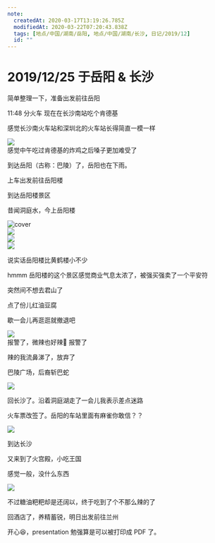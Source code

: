 ```yaml
---
note:
  createdAt: 2020-03-17T13:19:26.785Z
  modifiedAt: 2020-03-22T07:20:43.838Z
  tags: [地点/中国/湖南/岳阳, 地点/中国/湖南/长沙, 日记/2019/12]
  id: ""
---
```


# 2019/12/25 于岳阳 & 长沙

<!-- @timer "date":"Wed Dec 25 2019 09:18:17 GMT+0800 (CST) -->

简单整理一下，准备出发前往岳阳

<!-- @timer "date":"Wed Dec 25 2019 10:43:11 GMT+0800 (China Standard Time)","duration":"about 1 hour -->

11:48 分火车
现在在长沙南站吃个肯德基

<!-- @timer "date":"Wed Dec 25 2019 11:08:40 GMT+0800 (China Standard Time)","duration":"25 minutes -->

感觉长沙南火车站和深圳北的火车站长得简直一模一样

![](https://i.loli.net/2019/12/25/Uh5IT7WwHoO3k2q.jpg)  
感觉中午吃过肯德基的炸鸡之后嗓子更加难受了

<!-- @timer "date":"Wed Dec 25 2019 12:24:08 GMT+0800 (China Standard Time)","duration":"about 1 hour -->

到达岳阳（古称：巴陵）了，岳阳也在下雨。

<!-- @timer "date":"Wed Dec 25 2019 12:42:26 GMT+0800 (China Standard Time)","duration":"18 minutes -->

上车出发前往岳阳楼

<!-- @timer "date":"Wed Dec 25 2019 13:05:34 GMT+0800 (China Standard Time)","duration":"23 minutes -->

到达岳阳楼景区

<!-- @timer "date":"Wed Dec 25 2019 13:26:52 GMT+0800 (China Standard Time)","duration":"21 minutes -->

昔闻洞庭水，今上岳阳楼

![cover](https://i.loli.net/2019/12/25/oPhRHLAs4Jm9X7B.jpg)  
![](https://i.loli.net/2019/12/25/t9jvPCxMXQRwqVS.jpg)  
![](https://i.loli.net/2019/12/25/FzZ7VbQUG1PHo9m.jpg)  
![](https://i.loli.net/2019/12/25/OFPauyHLG1zXgmo.jpg)

说实话岳阳楼比黄鹤楼小不少

<!-- @timer "date":"Wed Dec 25 2019 13:45:13 GMT+0800 (China Standard Time)","duration":"18 minutes -->

hmmm 岳阳楼的这个景区感觉商业气息太浓了，被强买强卖了一个平安符

<!-- @timer "date":"Wed Dec 25 2019 14:10:50 GMT+0800 (China Standard Time)","duration":"26 minutes -->

突然间不想去君山了

点了份儿红油豆腐

歇一会儿再逛逛就撤退吧

![](https://i.loli.net/2019/12/25/GZs7qphozeYDIH8.jpg)  
报警了，微辣也好辣:new_moon_with_face: 报警了

<!-- @timer "date":"Wed Dec 25 2019 14:25:31 GMT+0800 (China Standard Time)","duration":"15 minutes -->

辣的我流鼻涕了，放弃了

<!-- @timer "date":"Wed Dec 25 2019 14:29:21 GMT+0800 (China Standard Time)","duration":"4 minutes -->

巴陵广场，后裔斩巴蛇

![](https://i.loli.net/2019/12/25/BHZXcjdrx8PO4Yw.jpg)

<!-- @timer "date":"Wed Dec 25 2019 14:53:13 GMT+0800 (China Standard Time)","duration":"24 minutes -->

回长沙了。沿着洞庭湖走了一会儿我表示差点迷路

<!-- @timer "date":"Wed Dec 25 2019 15:51:18 GMT+0800 (China Standard Time)","duration":"about 1 hour -->

火车票改签了。岳阳的车站里面有麻雀你敢信？？

![](https://i.loli.net/2019/12/25/kmYsQuzpr3eThxn.jpg)

<!-- @timer "date":"Wed Dec 25 2019 16:57:51 GMT+0800 (China Standard Time)","duration":"about 1 hour -->

到达长沙

<!-- @timer "date":"Wed Dec 25 2019 17:58:43 GMT+0800 (China Standard Time)","duration":"about 1 hour -->

又来到了火宫殿，小吃王国

<!-- @timer "date":"Wed Dec 25 2019 18:15:18 GMT+0800 (China Standard Time)","duration":"17 minutes -->

感觉一般，没什么东西

![](https://i.loli.net/2019/12/25/ihMOvXPAzu715Sg.jpg)

不过糖油粑粑却是还阔以，终于吃到了个不那么辣的了

<!-- @timer "date":"Wed Dec 25 2019 19:39:34 GMT+0800 (China Standard Time)","duration":"about 1 hour -->

回酒店了，养精蓄锐，明日出发前往兰州

<!-- @timer "date":"Wed Dec 25 2019 23:49:58 GMT+0800 (China Standard Time)","duration":"about 4 hours -->

开心:laughing:，presentation 勉强算是可以被打印成 PDF 了。
